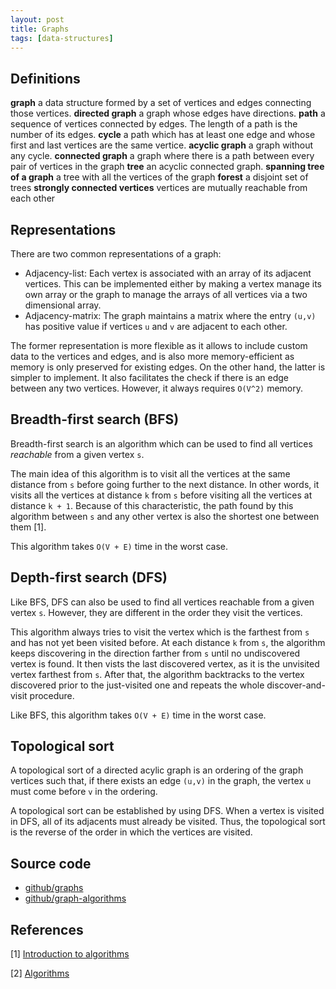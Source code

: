 ```yaml
---
layout: post
title: Graphs
tags: [data-structures]
---
```


## Definitions

__graph__ a data structure formed by a set of vertices and edges connecting those vertices.
__directed graph__ a graph whose edges have directions.
__path__ a sequence of vertices connected by edges. The length of a path is the number of its edges. 
__cycle__ a path which has at least one edge and whose first and last vertices are the same vertice.
__acyclic graph__ a graph without any cycle.
__connected graph__ a graph where there is a path between every pair of vertices in the graph
__tree__ an acyclic connected graph.
__spanning tree of a graph__ a tree with all the vertices of the graph
__forest__ a disjoint set of trees
__strongly connected vertices__ vertices are mutually reachable from each other

<!--break-->

## Representations

There are two common representations of a graph:

- Adjacency-list: Each vertex is associated with an array of its adjacent vertices. This can be implemented either by making a vertex manage its own array or the graph to manage the arrays of all vertices via a two dimensional array.
- Adjacency-matrix: The graph maintains a matrix where the entry `(u,v)` has positive value if vertices `u` and `v` are adjacent to each other.

The former representation is more flexible as it allows to include custom data to the vertices and edges, and is also more memory-efficient as memory is only preserved for existing edges. On the other hand, the latter is simpler to implement. It also facilitates the check if there is an edge between any two vertices. However, it always requires `O(V^2)` memory.

## Breadth-first search (BFS)

Breadth-first search is an algorithm which can be used to find all vertices _reachable_ from a given vertex `s`. 

The main idea of this algorithm is to visit all the vertices at the same distance from `s` before going further to the next distance. In other words, it visits all the vertices at distance `k` from `s` before visiting all the vertices at distance `k + 1`. Because of this characteristic, the path found by this algorithm between `s` and any other vertex is also the shortest one between them [1].

This algorithm takes `O(V + E)` time in the worst case.

## Depth-first search (DFS)

Like BFS, DFS can also be used to find all vertices reachable from a given vertex `s`. However, they are different in the order they visit the vertices. 

This algorithm always tries to visit the vertex which is the farthest from `s` and has not yet been visited before. At each distance `k` from `s`, the algorithm keeps discovering in the direction farther from `s` until no undiscovered vertex is found. It then vists the last discovered vertex, as it is the unvisited vertex farthest from `s`. After that, the algorithm backtracks to the vertex discovered prior to the just-visited one and repeats the whole discover-and-visit procedure. 

Like BFS, this algorithm takes `O(V + E)` time in the worst case.

## Topological sort

A topological sort of a directed acylic graph is an ordering of the graph vertices such that, if there exists an edge `(u,v)` in the graph, the vertex `u` must come before `v` in the ordering.

A topological sort can be established by using DFS. When a vertex is visited in DFS, all of its adjacents must already be visited. Thus, the topological sort is the reverse of the order in which the vertices are visited.

## Source code

- [github/graphs](https://github.com/khanhpdt/datastructures-algorithms/tree/master/data-structures/src/main/java/org/khanhpdt/playgrounds/datastructures/graphs)
- [github/graph-algorithms](https://github.com/khanhpdt/datastructures-algorithms/tree/master/algorithms/src/main/java/org/khanhpdt/playgrounds/algorithms/graphs)

## References

[1] [Introduction to algorithms](http://www.amazon.com/Introduction-Algorithms-3rd-MIT-Press/dp/0262033844/ref=sr_1_1?s=books&ie=UTF8&qid=1461439930&sr=1-1&keywords=introduction+to+algorithms)

[2] [Algorithms](http://www.amazon.com/Algorithms-4th-Robert-Sedgewick/dp/032157351X/ref=sr_1_2?ie=UTF8&qid=1461440135&sr=8-2&keywords=algorithms)